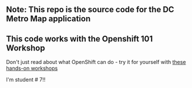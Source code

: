 ## Note: This repo is the source code for the DC Metro Map application

## This code works with the Openshift 101 Workshop
Don't just read about what OpenShift can do - try it for yourself with [these hands-on workshops][1]

[1]: http://redhatgov.io/workshops/openshift_101_dcmetromap/

I'm student # 7!!

